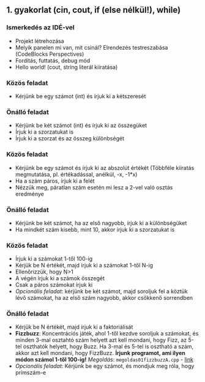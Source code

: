 ## 1. gyakorlat (cin, cout, if (else nélkül!), while)

### Ismerkedés az IDÉ-vel
- Projekt létrehozása
- Melyik panelen mi van, mit csinál? Elrendezés testreszabása (CodeBlocks Perspectives)
- Fordítás, futtatás, debug mód
- Hello world! (cout, string literál kiíratása)

### Közös feladat
- Kérjünk be egy számot (int) és írjuk ki a kétszeresét

### Önálló feladat
- Kérjünk be két számot (int) és írjuk ki az összegüket
- Írjuk ki a szorzatukat is
- Írjuk ki a szorzat és az összeg különbségét

### Közös feladat
- Kérjünk be egy számot és írjuk ki az abszolút értékét (Többféle kiíratás megmutatása, pl. értékadással, anélkül, -x, -1*x)
- Ha a szám páros, írjuk ki a felét
- Nézzük meg, páratlan szám esetén mi lesz a 2-vel való osztás eredménye

### Önálló feladat
- Kérjünk be két számot, ha az első nagyobb, írjuk ki a különbségüket
- Ha mindkét szám kisebb, mint 10, akkor írjuk ki a szorzatukat is

### Közös feladat
- Írjuk ki a számokat 1-től 100-ig
- Kérjük be N értékét, majd írjuk ki a számokat 1-től N-ig
- Ellenőrizzük, hogy N>1
- A végén írjuk ki a számok összegét
- Csak a páros számokat írjuk ki
- *Opcionális feladat*: kérjünk be két számot, majd soroljuk fel a köztük lévő számokat, ha az első szám nagyobb, akkor csökkenő sorrendben

### Önálló feladat
- Kérjük be N értékét, majd írjuk ki a faktoriálisát
- **Fizzbuzz**: Koncentrációs játék, ahol 1-től kezdve soroljuk a számokat, és minden 3-mal osztahtó szám helyett azt kell mondani, hogy Fizz, az 5-tel oszthatók helyett, hogy Buzz. Ha 3-mal és 5-tel is osztható a szám, akkor azt kell mondani, hogy FizzBuzz. **Írjunk programot, ami ilyen módon számol 1-től 100-ig!** *Megoldás*: `megoldas01fizzbuzzA.cpp` - [link](megoldas01fizzbuzzA.cpp) 
- *Opcionális feladat*: Kérjünk be egy számot, és mondjuk meg róla, hogy prímszám-e